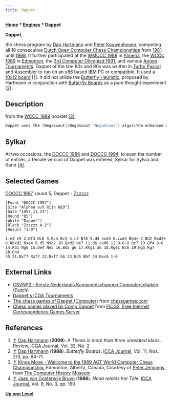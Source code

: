 ```yaml
---
title: Dappet
---
```

**[Home](Home "Home") * [Engines](Engines "Engines") * Dappet**

**Dappet**,

the chess program by [Dap Hartmann](Dap_Hartmann "Dap Hartmann") and [Peter Kouwenhoven](Peter_Kouwenhoven "Peter Kouwenhoven"), competing all 18 consecutive [Dutch Open Computer Chess Championships](Dutch_Open_Computer_Chess_Championship "Dutch Open Computer Chess Championship") from [1981](DOCCC_1981 "DOCCC 1981") until [1998](DOCCC_1998 "DOCCC 1998"). It further participated at the [WMCCC 1988](WMCCC_1988 "WMCCC 1988") in [Almeria](https://en.wikipedia.org/wiki/Almer%C3%ADa), the [WCCC 1989](WCCC_1989 "WCCC 1989") in [Edmonton](https://en.wikipedia.org/wiki/Edmonton), the [3rd Computer Olympiad 1991](3rd_Computer_Olympiad#Chess "3rd Computer Olympiad"), and various [Aegon Tournaments](Aegon_Tournaments "Aegon Tournaments"). Dappet of the late 80s and 90s was written in [Turbo Pascal](Pascal#TurboPascal "Pascal") and [Assembler](Assembly "Assembly") to run on an [x86](X86 "X86") based [IBM PC](IBM_PC "IBM PC") or compatible. It used a [10x12 board](10x12_Board "10x12 Board") <a id="cite-note-1" href="#cite-ref-1">[1]</a>. It did not utilize the [Butterfly Heuristic](Butterfly_Heuristic "Butterfly Heuristic"), proposed by Hartmann in conjunction with [Butterfly Boards](Butterfly_Boards "Butterfly Boards") as a pure thought experiment <a id="cite-note-2" href="#cite-ref-2">[2]</a>.

## Description

from the [WCCC 1989](WCCC_1989 "WCCC 1989") booklet <a id="cite-note-3" href="#cite-ref-3">[3]</a>:

```C++
Dappet uses the [NegaScout](NegaScout "NegaScout") algorithm enhanced with [refutation tables](Refutation_Table "Refutation Table"), [killer heuristic](Killer_Heuristic "Killer Heuristic"), [history heuristic](History_Heuristic "History Heuristic") and [transposition tables](Transposition_Table "Transposition Table") (700,000 entries) to search the [game tree](Search_Tree "Search Tree"). The strategy used is basically [brute force](Brute-Force "Brute-Force"), with [selective deepening](Extensions "Extensions") of forced lines of play. The [opening book](Opening_Book "Opening Book") consists of some 15,000 positions. 

```

## Sylkar

At two occasions, the [DOCCC 1986](DOCCC_1986 "DOCCC 1986") and [DOCCC 1994](DOCCC_1994 "DOCCC 1994"), to even the number of entries, a female version of Dappet was entered, Sylkar for Sylvia and Karin <a id="cite-note-4" href="#cite-ref-4">[4]</a>.

## Selected Games

[DOCCC 1997](DOCCC_1997 "DOCCC 1997"), round 5, Dappet - [Zzzzzz](Zzzzzz "Zzzzzz")

```
[Event "DOCCC 1997"]
[Site "Alphen a/d Rijn NED"]
[Date "1997.11.23"]
[Round "05"]
[White "Dappet"]
[Black "Zzzzzz 4.2"]
[Result "1-0"]

1.e4 e5 2.Nf3 Nc6 3.Bc4 Bc5 4.c3 Nf6 5.d4 exd4 6.cxd4 Bb4+ 7.Bd2 Bxd2+
8.Nbxd2 Nxe4 9.d5 Nxd2 10.Qxd2 Ne7 11.d6 cxd6 12.O-O-O Qc7 13.Qf4 O-O
14.Kb1 Ng6 15.Qe4 Ne5 16.Bd5 g6 17.Rhg1 a6 18.Rge1 Nc6 19.Ng5 Kg7 20.Qh4
h5 21.Nxf7 Rxf7 22.Bxf7 b6 23.Bd5 Bb7 24.Bxc6 1-0

```

## External Links

- [CSVNP2 - Eerste Nederlands Kampioenschappen Computerschaken](http://www.csvnsupplementsite.nl/csvnp2.html) (Dutch)
- [Dappet's ICGA Tournaments](https://www.game-ai-forum.org/icga-tournaments/program.php?id=361)
- [The chess games of Dappet (Computer)](http://www.chessgames.com/perl/chessplayer?pid=59999) from [chessgames.com](http://www.chessgames.com/index.html)
- [Chess games played by Comp Dappet](http://www.ficgs.com/chess-games-Comp%20Dappet-.html) from [FICGS, Free Internet Correspondence Games Server](http://www.ficgs.com/)

## References

1. <a id="cite-ref-1" href="#cite-note-1">↑</a> [Dap Hartmann](Dap_Hartmann "Dap Hartmann") (**2009**). *A Thesis is more than three unrelated Ideas*. Review, [ICGA Journal](ICGA_Journal "ICGA Journal"), Vol. 32, No. 2
1. <a id="cite-ref-2" href="#cite-note-2">↑</a> [Dap Hartmann](Dap_Hartmann "Dap Hartmann") (**1988**). *Butterfly Boards*. [ICCA Journal](ICGA_Journal "ICGA Journal"), Vol. 11, Nos. 2/3, pp. 64-71.
1. <a id="cite-ref-3" href="#cite-note-3">↑</a> [Kings Move - Welcome to the 1989 AGT World Computer Chess Championship.](http://www.computerhistory.org/chess/full_record.php?iid=doc-434fea055cbb3) Edmonton, Alberta, Canada, Courtesy of [Peter Jennings](Peter_Jennings "Peter Jennings"), from [The Computer History Museum](The_Computer_History_Museum "The Computer History Museum")
1. <a id="cite-ref-4" href="#cite-note-4">↑</a> [Jaap van Oosterwijk Bruyn](Jaap_van_Oosterwijk_Bruyn "Jaap van Oosterwijk Bruyn") (**1986**). *Nona retains her Title*. [ICCA Journal](ICGA_Journal "ICGA Journal"), Vol. 9, No. 3, pp. 160

**[Up one Level](Engines "Engines")**

